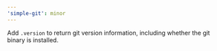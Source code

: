 ```yaml
---
'simple-git': minor
---
```


Add `.version` to return git version information, including whether the git binary is installed.
